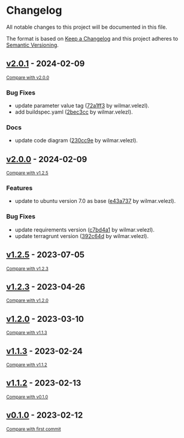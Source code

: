 # Changelog

All notable changes to this project will be documented in this file.

The format is based on [Keep a Changelog](http://keepachangelog.com/en/1.0.0/)
and this project adheres to [Semantic Versioning](http://semver.org/spec/v2.0.0.html).

<!-- insertion marker -->
## [v2.0.1]() - 2024-02-09

<small>[Compare with v2.0.0]()</small>

### Bug Fixes

- update parameter value tag ([72a1ff3](codecommit::us-east-2://sh-devsecops@cdkv2_devsecops_iac_codebuild_image/commit/72a1ff3d9f549db0e608161c4ec9391a4b64de9c) by wilmar.velezl).
- add buildspec.yaml ([2bec3cc](codecommit::us-east-2://sh-devsecops@cdkv2_devsecops_iac_codebuild_image/commit/2bec3cc6d16991e25a9f80fcf63e5fbdcaa6f65b) by wilmar.velezl).

### Docs

- update code diagram ([230cc9e](codecommit::us-east-2://sh-devsecops@cdkv2_devsecops_iac_codebuild_image/commit/230cc9e578abb0375959373087a2c78b76a9661b) by wilmar.velezl).

## [v2.0.0]() - 2024-02-09

<small>[Compare with v1.2.5]()</small>

### Features

- update to ubuntu version 7.0 as base ([e43a737](codecommit::us-east-2://sh-devsecops@cdkv2_devsecops_iac_codebuild_image/commit/e43a737884ffcf3398dcca6b41aeb55b5dede0da) by wilmar.velezl).

### Bug Fixes

- update requirements version ([c7bd4a1](codecommit::us-east-2://sh-devsecops@cdkv2_devsecops_iac_codebuild_image/commit/c7bd4a1b27c58dadfc8baa6dd906c997fdd33a05) by wilmar.velezl).
- update terragrunt version ([392c64d](codecommit::us-east-2://sh-devsecops@cdkv2_devsecops_iac_codebuild_image/commit/392c64db7a9bcfbc3d100be7d90d9671389c5366) by wilmar.velezl).

## [v1.2.5]() - 2023-07-05

<small>[Compare with v1.2.3]()</small>

## [v1.2.3]() - 2023-04-26

<small>[Compare with v1.2.0]()</small>

## [v1.2.0]() - 2023-03-10

<small>[Compare with v1.1.3]()</small>

## [v1.1.3]() - 2023-02-24

<small>[Compare with v1.1.2]()</small>

## [v1.1.2]() - 2023-02-13

<small>[Compare with v0.1.0]()</small>

## [v0.1.0]() - 2023-02-12

<small>[Compare with first commit]()</small>

